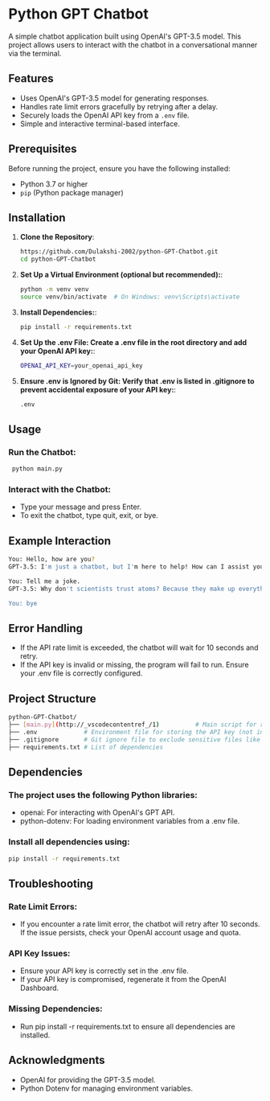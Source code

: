 # Python GPT Chatbot

A simple chatbot application built using OpenAI's GPT-3.5 model. This project allows users to interact with the chatbot in a conversational manner via the terminal.

## Features

- Uses OpenAI's GPT-3.5 model for generating responses.
- Handles rate limit errors gracefully by retrying after a delay.
- Securely loads the OpenAI API key from a `.env` file.
- Simple and interactive terminal-based interface.

## Prerequisites

Before running the project, ensure you have the following installed:

- Python 3.7 or higher
- `pip` (Python package manager)

## Installation

1. **Clone the Repository**:
   ```bash
   https://github.com/Dulakshi-2002/python-GPT-Chatbot.git
   cd python-GPT-Chatbot
   ```
2. **Set Up a Virtual Environment (optional but recommended):**:
   ```bash
   python -m venv venv
   source venv/bin/activate  # On Windows: venv\Scripts\activate
   ```
3. **Install Dependencies:**:
   ```bash
   pip install -r requirements.txt
   ```
4. **Set Up the .env File: Create a .env file in the root directory and add your OpenAI API key:**:
   ```bash
   OPENAI_API_KEY=your_openai_api_key
   ```
5. **Ensure .env is Ignored by Git: Verify that .env is listed in .gitignore to prevent accidental exposure of your API key:**:
   ```bash
   .env
   ```
## Usage

### Run the Chatbot:
 ```bash
  python main.py
  ```
### Interact with the Chatbot:

  - Type your message and press Enter.
  - To exit the chatbot, type quit, exit, or bye.

## Example Interaction

  ```bash
  You: Hello, how are you?
  GPT-3.5: I'm just a chatbot, but I'm here to help! How can I assist you today?

  You: Tell me a joke.
  GPT-3.5: Why don't scientists trust atoms? Because they make up everything!

  You: bye
```
## Error Handling
  - If the API rate limit is exceeded, the chatbot will wait for 10 seconds and retry.
  - If the API key is invalid or missing, the program will fail to run. Ensure your .env file is correctly configured.

## Project Structure
  ```bash
  python-GPT-Chatbot/
  ├── [main.py](http://_vscodecontentref_/1)          # Main script for running the chatbot
  ├── .env             # Environment file for storing the API key (not included in the repo)
  ├── .gitignore       # Git ignore file to exclude sensitive files like .env
  ├── requirements.txt # List of dependencies
  ```

## Dependencies
 ### The project uses the following Python libraries:
  - openai: For interacting with OpenAI's GPT API.
  - python-dotenv: For loading environment variables from a .env file.

### Install all dependencies using:
  ```bash
  pip install -r requirements.txt
  ```

## Troubleshooting

### Rate Limit Errors:
  - If you encounter a rate limit error, the chatbot will retry after 10 seconds. If the issue persists, check your OpenAI account usage and quota.

### API Key Issues:
  - Ensure your API key is correctly set in the .env file.
  - If your API key is compromised, regenerate it from the OpenAI Dashboard.

### Missing Dependencies:
  - Run pip install -r requirements.txt to ensure all dependencies are installed.

## Acknowledgments

  - OpenAI for providing the GPT-3.5 model.
  - Python Dotenv for managing environment variables.


   
